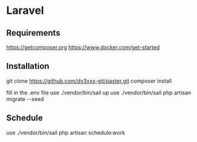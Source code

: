 # Laravel
## Requirements
https://getcomposer.org
https://www.docker.com/get-started

## Installation

git clone https://github.com/dv3xxx-git/paster.git
composer install

fill in the .env file
use ./vendor/bin/sail up
use ./vendor/bin/sail php artisan migrate --seed

## Schedule
use ./vendor/bin/sail php artisan schedule:work
